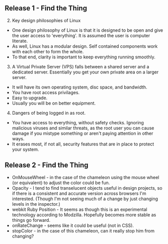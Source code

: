 
## Release 1 - Find the Thing

2. Key design philosophies of Linux
 * One design philosophy of Linux is that it is designed to be open and give the user access to 'everything'. It is assumed the user is computer literate.
 * As well, Linux has a modular design. Self contained components work with each other to form the whole.
 * To that end, clarity is important to keep everything running smoothly.

3. A Virtual Private Server (VPS) falls between a shared server and a dedicated server. Essentially you get your own private area on a larger server.
 * It will have its own operating system, disc space, and bandwidth.
 * You have root access privilages. 
 * Easy to upgrade.
 * Usually you will be on better equipment.

4. Dangers of being logged in as root.
 * You have access to everything, without safety checks. Ignoring malicious viruses and similar threats, as the root user you can cause damage if you mistype something or aren't paying attention in other ways.
 * It erases most, if not all, security features that are in place to protect your system.


## Release 2 - Find the Thing

* OnMouseWheel - in the case of the chameleon using the mouse wheel (or equivalent) to adjust the color could be fun.
* Opacity - I tend to find transelucent objects useful in design projects, so if there is a consistent and accurate version across browsers I'm interested. (Though I'm not seeing much of a change by just changing levels in the inspector.)
* webkit Ruby Position - It seems as though this is an experimental technology according to Modzilla. Hopefully becomes more stable as things go forward.
* onRateChange - seems like it could be useful (not in CSS).
* stopColor - in the case of this chameleon, can it really stop him from changing?